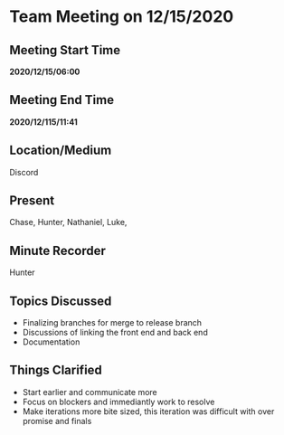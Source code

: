 # Team Meeting on 12/15/2020

## Meeting Start Time

**2020/12/15/06:00**

## Meeting End Time

**2020/12/115/11:41**

## Location/Medium

Discord

## Present

Chase,
Hunter,
Nathaniel,
Luke,


## Minute Recorder

Hunter

## Topics Discussed

- Finalizing branches for merge to release branch
- Discussions of linking the front end and back end
- Documentation

## Things Clarified

- Start earlier and communicate more
- Focus on blockers and immediantly work to resolve
- Make iterations more bite sized, this iteration was difficult with over promise and finals
